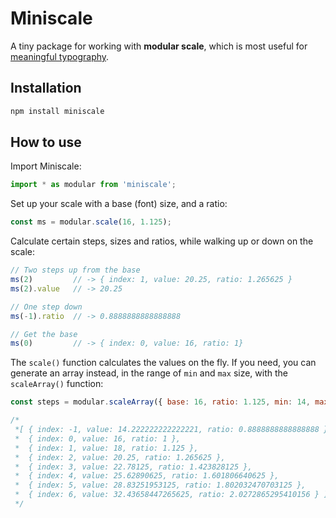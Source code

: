 # Miniscale

A tiny package for working with **modular scale**, which is most useful for
[meaningful typography](https://alistapart.com/article/more-meaningful-typography).

## Installation

```sh
npm install miniscale
```

## How to use

Import Miniscale:

```js
import * as modular from 'miniscale';
```

Set up your scale with a base (font) size, and a ratio:

```js
const ms = modular.scale(16, 1.125);
```

Calculate certain steps, sizes and ratios, while walking up or down
on the scale:

```js
// Two steps up from the base
ms(2)         // -> { index: 1, value: 20.25, ratio: 1.265625 }
ms(2).value   // -> 20.25

// One step down
ms(-1).ratio  // -> 0.8888888888888888

// Get the base
ms(0)         // -> { index: 0, value: 16, ratio: 1}
```

The `scale()` function calculates the values on the fly. If you need,
you can generate an array instead, in the range of `min` and `max` size,
with the `scaleArray()` function:

```js
const steps = modular.scaleArray({ base: 16, ratio: 1.125, min: 14, max: 36 })

/*
 *[ { index: -1, value: 14.222222222222221, ratio: 0.8888888888888888 },
 *  { index: 0, value: 16, ratio: 1 },
 *  { index: 1, value: 18, ratio: 1.125 },
 *  { index: 2, value: 20.25, ratio: 1.265625 },
 *  { index: 3, value: 22.78125, ratio: 1.423828125 },
 *  { index: 4, value: 25.62890625, ratio: 1.601806640625 },
 *  { index: 5, value: 28.83251953125, ratio: 1.802032470703125 },
 *  { index: 6, value: 32.43658447265625, ratio: 2.0272865295410156 } ]
 */
```
